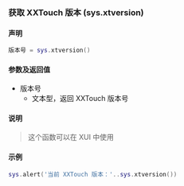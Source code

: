 ### 获取 XXTouch 版本 \(**sys\.xtversion**\)


#### 声明
```lua
版本号 = sys.xtversion()
```


#### 参数及返回值
- 版本号
    - 文本型，返回 XXTouch 版本号


#### 说明
> 这个函数可以在 XUI 中使用  


#### 示例  
```lua
sys.alert('当前 XXTouch 版本：'..sys.xtversion())
```

